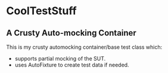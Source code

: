 # CoolTestStuff
## A Crusty Auto-mocking Container

This is my crusty automocking container/base test class which:
* supports partial mocking of the SUT. 
* uses AutoFixture to create test data if needed.

<yawn>

